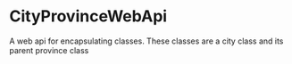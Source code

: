 # CityProvinceWebApi
A web api for encapsulating classes. These classes are a city class and its parent province class
